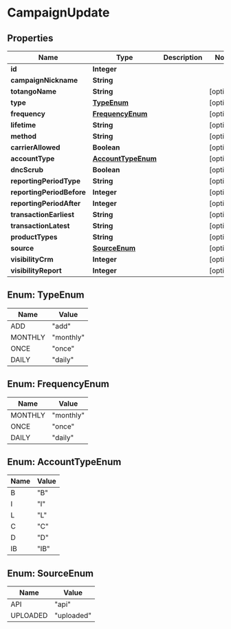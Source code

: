 # CampaignUpdate

## Properties
Name | Type | Description | Notes
------------ | ------------- | ------------- | -------------
**id** | **Integer** |  | 
**campaignNickname** | **String** |  | 
**totangoName** | **String** |  |  [optional]
**type** | [**TypeEnum**](#TypeEnum) |  |  [optional]
**frequency** | [**FrequencyEnum**](#FrequencyEnum) |  |  [optional]
**lifetime** | **String** |  |  [optional]
**method** | **String** |  |  [optional]
**carrierAllowed** | **Boolean** |  |  [optional]
**accountType** | [**AccountTypeEnum**](#AccountTypeEnum) |  |  [optional]
**dncScrub** | **Boolean** |  |  [optional]
**reportingPeriodType** | **String** |  |  [optional]
**reportingPeriodBefore** | **Integer** |  |  [optional]
**reportingPeriodAfter** | **Integer** |  |  [optional]
**transactionEarliest** | **String** |  |  [optional]
**transactionLatest** | **String** |  |  [optional]
**productTypes** | **String** |  |  [optional]
**source** | [**SourceEnum**](#SourceEnum) |  |  [optional]
**visibilityCrm** | **Integer** |  |  [optional]
**visibilityReport** | **Integer** |  |  [optional]

<a name="TypeEnum"></a>
## Enum: TypeEnum
Name | Value
---- | -----
ADD | &quot;add&quot;
MONTHLY | &quot;monthly&quot;
ONCE | &quot;once&quot;
DAILY | &quot;daily&quot;

<a name="FrequencyEnum"></a>
## Enum: FrequencyEnum
Name | Value
---- | -----
MONTHLY | &quot;monthly&quot;
ONCE | &quot;once&quot;
DAILY | &quot;daily&quot;

<a name="AccountTypeEnum"></a>
## Enum: AccountTypeEnum
Name | Value
---- | -----
B | &quot;B&quot;
I | &quot;I&quot;
L | &quot;L&quot;
C | &quot;C&quot;
D | &quot;D&quot;
IB | &quot;IB&quot;

<a name="SourceEnum"></a>
## Enum: SourceEnum
Name | Value
---- | -----
API | &quot;api&quot;
UPLOADED | &quot;uploaded&quot;
